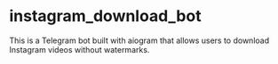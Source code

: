 # instagram_download_bot
This is a Telegram bot built with aiogram that allows users to download Instagram videos without watermarks.
